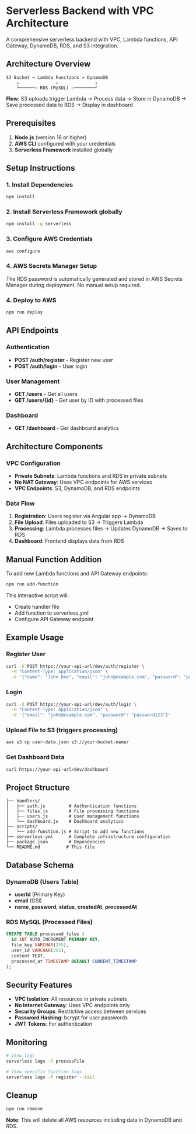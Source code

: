 # Serverless Backend with VPC Architecture

A comprehensive serverless backend with VPC, Lambda functions, API Gateway, DynamoDB, RDS, and S3 integration.

## Architecture Overview

```
S3 Bucket → Lambda Functions → DynamoDB
    ↓              ↓              ↓
    └──────→ RDS (MySQL) ←────────┘
```

**Flow**: S3 uploads trigger Lambda → Process data → Store in DynamoDB → Save processed data to RDS → Display in dashboard

## Prerequisites

1. **Node.js** (version 18 or higher)
2. **AWS CLI** configured with your credentials
3. **Serverless Framework** installed globally

## Setup Instructions

### 1. Install Dependencies
```bash
npm install
```

### 2. Install Serverless Framework globally
```bash
npm install -g serverless
```

### 3. Configure AWS Credentials
```bash
aws configure
```

### 4. AWS Secrets Manager Setup
The RDS password is automatically generated and stored in AWS Secrets Manager during deployment. No manual setup required.

### 4. Deploy to AWS
```bash
npm run deploy
```

## API Endpoints

### Authentication
- **POST /auth/register** - Register new user
- **POST /auth/login** - User login

### User Management
- **GET /users** - Get all users
- **GET /users/{id}** - Get user by ID with processed files

### Dashboard
- **GET /dashboard** - Get dashboard analytics

## Architecture Components

### VPC Configuration
- **Private Subnets**: Lambda functions and RDS in private subnets
- **No NAT Gateway**: Uses VPC endpoints for AWS services
- **VPC Endpoints**: S3, DynamoDB, and RDS endpoints

### Data Flow
1. **Registration**: Users register via Angular app → DynamoDB
2. **File Upload**: Files uploaded to S3 → Triggers Lambda
3. **Processing**: Lambda processes files → Updates DynamoDB → Saves to RDS
4. **Dashboard**: Frontend displays data from RDS

## Manual Function Addition

To add new Lambda functions and API Gateway endpoints:

```bash
npm run add-function
```

This interactive script will:
- Create handler file
- Add function to serverless.yml
- Configure API Gateway endpoint

## Example Usage

### Register User
```bash
curl -X POST https://your-api-url/dev/auth/register \
  -H "Content-Type: application/json" \
  -d '{"name": "John Doe", "email": "john@example.com", "password": "password123"}'
```

### Login
```bash
curl -X POST https://your-api-url/dev/auth/login \
  -H "Content-Type: application/json" \
  -d '{"email": "john@example.com", "password": "password123"}'
```

### Upload File to S3 (triggers processing)
```bash
aws s3 cp user-data.json s3://your-bucket-name/
```

### Get Dashboard Data
```bash
curl https://your-api-url/dev/dashboard
```

## Project Structure

```
├── handlers/
│   ├── auth.js         # Authentication functions
│   ├── files.js        # File processing functions
│   ├── users.js        # User management functions
│   └── dashboard.js    # Dashboard analytics
├── scripts/
│   └── add-function.js # Script to add new functions
├── serverless.yml      # Complete infrastructure configuration
├── package.json        # Dependencies
└── README.md          # This file
```

## Database Schema

### DynamoDB (Users Table)
- **userId** (Primary Key)
- **email** (GSI)
- **name**, **password**, **status**, **createdAt**, **processedAt**

### RDS MySQL (Processed Files)
```sql
CREATE TABLE processed_files (
  id INT AUTO_INCREMENT PRIMARY KEY,
  file_key VARCHAR(255),
  user_id VARCHAR(255),
  content TEXT,
  processed_at TIMESTAMP DEFAULT CURRENT_TIMESTAMP
);
```

## Security Features

- **VPC Isolation**: All resources in private subnets
- **No Internet Gateway**: Uses VPC endpoints only
- **Security Groups**: Restrictive access between services
- **Password Hashing**: bcrypt for user passwords
- **JWT Tokens**: For authentication

## Monitoring

```bash
# View logs
serverless logs -f processFile

# View specific function logs
serverless logs -f register --tail
```

## Cleanup

```bash
npm run remove
```

**Note**: This will delete all AWS resources including data in DynamoDB and RDS.
